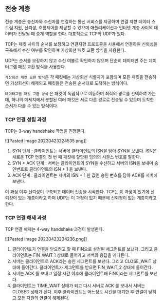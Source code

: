 ## 전송 계층

전송 계층은 송신자와 수신자를 연결하는 통신 서비스를 제공하며 연결 지향 데이터 스트림 지원, 신뢰성, 흐름제어를 제공할 수 있으며 애플리케이션과 인터넷 계층 사이의 데이터가 전달될 때 중계 역할을 한다. 대표적으로 TCP와 UDP가 있다.

TCP는 패킷 사이의 순서를 보장하고 연결지향 프로토콜을 사용해서 연결하여 신뢰성을 구축해서 수신 여부를 확인하며 가상회선 패킷 교환 방식을 사용한다.

UDP는 순서를 보장하지 않고 수신 여불르 확인하지 않으며 단순히 데이터만 주는 데이터그램 패킷 교환 방식을 사용한다.

`가상회선 패킷 교환 방식`은 각 패킷에는 가상회선 식별자가 포함되며 모든 패킷을 전송하면 가상회선이 해제되고 패킷들은 전송된 순서대로 도착하는 방식이다.

`데이터그램 패킷 교환 방식` 은 패킷이 독립적으로 이동하며 최적의 경로를 선택하여 가는데, 하나의 메세지에서 분할된 여러 패킷은 서로 다른 경로로 전송될 수 있으며 도착한 순서가 다를 수 있는 방식이다.

### TCP 연결 성립 과정

TCP는 3-way handshake 작업을 진행한다.

![[Pasted image 20230423224535.png]]

1. SYN 단계 : 클라이언트는 서버에 클라이언트의 ISN을 담아 SYN을 보낸다. ISN은 새로운 TCP 연결의 첫 번 째 패킷에 할당된 임의의 시퀀스 번호를 말한다.
2. SYN + ACK 단계 : 서버는 클라이언트의 SYN을 수신하고 서버의 ISN을 보내며 승인번호로 클라이언트의 ISN + 1 을 보낸다.
3. ACK 단계 : 클라이언트는 서버의 ISN + 1 한 값인 승인 번호를 담아 ACK를 서버에 보낸다.

이 과정 이후 신뢰성이 구축되고 데이터 전송을 시작한다. TCP는 이 과정이 있기에 신뢰성이 있는 계층이라고 하며 UDP는 이 과정이 없기 때문에 신뢰정이 없는 계층이라고 한다.


### TCP 연결 해제 과정

TCP 연결 해제는 4-way handshake 과정이 발생한다.

![[Pasted image 20230423234236.png]]

1. 클라이언트가 연결을 닫으려고 할 때 FIN으로 설정된 세그먼트를 보낸다. 그리고 클라이언트는 FIN_WAIT_1  상태로 들어가고 서버의 응답을 기다린다.
2. 서버는 클라이언트로 ACK라는 승인 세그먼트를 보낸다. 그리고 CLOSE_WAIT 상태에 들어간다. 클라이언트가 세그먼트를 받으면 FIN_WAIT_2 상태에 들어간다.
3. 서버는 ACK 를 보내고 일정 시간 이후에 클라이언트에 FIN이라는 세그먼트를 보낸다.
4. 클라이언트는 TIME_WAIT 상태가 되고 다시 서버로 ACK 를 보내서 서버는 CLOSED 상태가 된다. 이후 클라이언트는 어느정도 시간을 대기한 후 연결이 닫히고 모든 자원의 연결이 해제된다.

